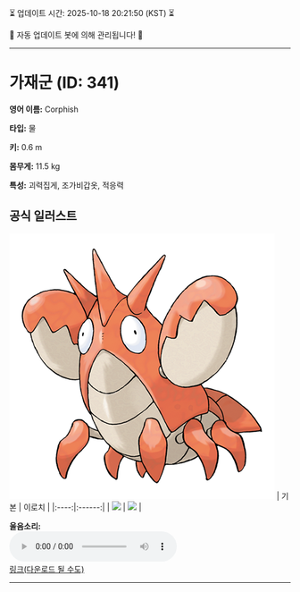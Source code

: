 
⏳ 업데이트 시간: 2025-10-18 20:21:50 (KST) ⏳

🤖 자동 업데이트 봇에 의해 관리됩니다! 🤖

---

# 가재군 (ID: 341)
**영어 이름:** Corphish

**타입:** 물

**키:** 0.6 m

**몸무게:** 11.5 kg

**특성:** 괴력집게, 조가비갑옷, 적응력

## 공식 일러스트
![](https://raw.githubusercontent.com/PokeAPI/sprites/master/sprites/pokemon/other/official-artwork/341.png)
| 기본 | 이로치 |
|:----:|:------:|
| <img src="http://play.pokemonshowdown.com/sprites/ani/corphish.gif" width="200"> | <img src="http://play.pokemonshowdown.com/sprites/ani-shiny/corphish.gif" width="200"> |

**울음소리:**<br><audio controls src="https://raw.githubusercontent.com/PokeAPI/cries/main/cries/pokemon/latest/341.ogg"></audio><br> [링크(다운로드 될 수도)](https://raw.githubusercontent.com/PokeAPI/cries/main/cries/pokemon/latest/341.ogg)


---

